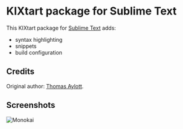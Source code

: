 # KIXtart package for Sublime Text

This KIXtart package for [Sublime Text](http://www.sublimetext.com/) adds:
- syntax highlighting
- snippets
- build configuration

## Credits
Original author: [Thomas Aylott](http://svn.textmate.org/trunk/Bundles/ASP_vb_NET.tmbundle/).

## Screenshots

![Monokai](http://github.com/SublimeText/KIXtart/raw/master/screenshots/monokai.png)
